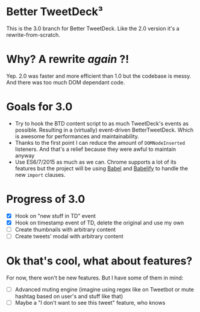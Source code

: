 # Better TweetDeck³

This is the 3.0 branch for Better TweetDeck. Like the 2.0 version it's a rewrite-from-scratch.

# Why? A rewrite _again_ ?!

Yep. 2.0 was faster and more efficient than 1.0 but the codebase is messy. And there was too much DOM dependant code.

# Goals for 3.0

- Try to hook the BTD content script to as much TweetDeck's events as possible. Resulting in a (virtually) event-driven BetterTweetDeck. Which is awesome for performances and maintainability.
- Thanks to the first point I can reduce the amount of `DOMNodeInserted` listeners. And that's a relief because they were awful to maintain anyway
- Use ES6/7/2015 as much as we can. Chrome supports a lot of its features but the project will be using [Babel](http://babeljs.io) and [Babelify](https://github.com/babel/babelify) to handle the new `import` clauses.

# Progress of 3.0

- [x] Hook on "new stuff in TD" event
- [x] Hook on timestamp event of TD, delete the original and use my own
- [ ] Create thumbnails with arbitrary content
- [ ] Create tweets' modal with arbitrary content

# Ok that's cool, what about features?

For now, there won't be new features. But I have some of them in mind:

- [ ] Advanced muting engine (imagine using regex like on Tweetbot or mute hashtag based on user's and stuff like that)
- [ ] Maybe a "I don't want to see this tweet" feature, who knows